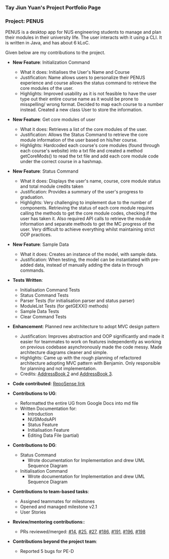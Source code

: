 ### Tay Jiun Yuan's Project Portfolio Page
### Project: PENUS
PENUS is a desktop app for NUS engineering students to manage and plan their modules in their university life. The user interacts with it using a CLI. It is written in Java, and has about 6 kLoC.

Given below are my contributions to the project.

- **New Feature**: Initialization Command
    - What it does: Initialises the User's Name and Course
    - Justification: Name allows users to personalize their PENUS experience and course allows the status command to retrieve the core modules of the user.
    - Highlights: Improved usability as it is not feasible to have the user type out their entire course name as it would be prone to misspelling/ wrong format. Decided to map each course to a number instead. Created a new class User to store the information.

- **New Feature**: Get core modules of user
  - What it does: Retrieves a list of the core modules of the user.
  - Justification: Allows the Status Command to retrieve the core module information of the user based on his/her course.
  - Highlights: Hardcoded each course's core modules (found through each course's website) into a txt file and created a method getCoreMods() to read the txt file and add each core module code under the correct course in a hashmap.

- **New Feature**: Status Command 
  - What it does: Displays the user's name, course, core module status and total module credits taken
  - Justification: Provides a summary of the user's progress to graduation. 
  - Highlights: Very challenging to implement due to the number of components. Retrieving the status of each core module requires calling the methods to get the core module codes, checking if the user has taken it. Also required API calls to retrieve the module information and separate methods to get the MC progress of the user. Very difficult to achieve everything whilst maintaining strict OOP practices.

- **New Feature**: Sample Data
  - What it does: Creates an instance of the model, with sample data.
  - Justification: When testing, the model can be instantiated with pre-added data, instead of manually adding the data in through commands.

- **Tests Written**: 
  - Initialisation Command Tests
  - Status Command Tests
  - Parser Tests (for initialisation parser and status parser)
  - ModuleList Tests (for getGEXX() methods)
  - Sample Data Tests
  - Clear Command Tests

- **Enhancement**: Planned new architecture to adopt MVC design pattern
    - Justification: Improves abstraction and OOP significantly and made it easier for teammates to work on features independently as working on previous codebase asynchronously made the code messy. Made architecture diagrams cleaner and simple.
    - Highlights: Came up with the rough planning of refactored architecture adopting MVC pattern with Benjamin. Only responsible for planning and not implementation.
    - Credits: [AddressBook 2](https://github.com/se-edu/addressbook-level2) and [AddressBook 3](https://github.com/se-edu/addressbook-level3).

- **Code contributed**: [RepoSense link](https://nus-cs2113-ay2223s2.github.io/tp-dashboard/?search=tayjiunyuan&breakdown=true&sort=groupTitle%20dsc&sortWithin=title&since=2023-02-17&timeframe=commit&mergegroup=&groupSelect=groupByRepos&checkedFileTypes=docs~functional-code~test-code~other)

- **Contributions to UG**:
    - Reformatted the entire UG from Google Docs into md file
    - Written Documentation for:
      - Introduction
      - NUSModsAPI
      - Status Feature
      - Initialisation Feature
      - Editing Data File (partial)

- **Contributions to DG**:
  - Status Command
    - Wrote documentation for Implementation and drew UML Sequence Diagram
  - Initialisation Command
    - Wrote documentation for Implementation and drew UML Sequence Diagram

- **Contributions to team-based tasks**:
    - Assigned teammates for milestones 
    - Opened and managed milestone v2.1
    - User Stories 

- **Review/mentoring contributions:**:
    - PRs reviewed/merged: [#14](https://github.com/AY2223S2-CS2113-T11-2/tp/pull/14), [#25](https://github.com/AY2223S2-CS2113-T11-2/tp/pull/25), [#27](https://github.com/AY2223S2-CS2113-T11-2/tp/pull/27), [#186](https://github.com/AY2223S2-CS2113-T11-2/tp/pull/186), [#191](https://github.com/AY2223S2-CS2113-T11-2/tp/pull/191), [#196](https://github.com/AY2223S2-CS2113-T11-2/tp/pull/196), [#198](https://github.com/AY2223S2-CS2113-T11-2/tp/pull/198)

- **Contributions beyond the project team**:
    - Reported 5 bugs for PE-D
